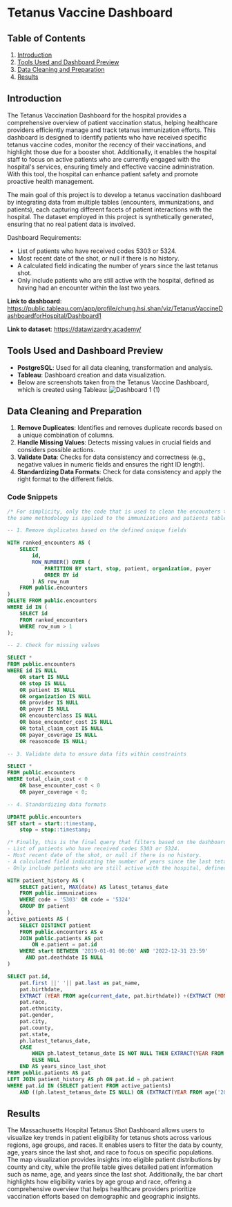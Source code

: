 # Tetanus Vaccine Dashboard 

## Table of Contents
1. [Introduction](#introduction)
2. [Tools Used and Dashboard Preview](#tools-used-and-dashboard-preview)
3. [Data Cleaning and Preparation](#data-cleaning-and-preparation)
4. [Results](#results)

## Introduction
The Tetanus Vaccination Dashboard for the hospital provides a comprehensive overview of patient vaccination status, helping healthcare providers efficiently manage and track tetanus immunization efforts. This dashboard is designed to identify patients who have received specific tetanus vaccine codes, monitor the recency of their vaccinations, and highlight those due for a booster shot. Additionally, it enables the hospital staff to focus on active patients who are currently engaged with the hospital's services, ensuring timely and effective vaccine administration. With this tool, the hospital can enhance patient safety and promote proactive health management.

The main goal of this project is to develop a tetanus vaccination dashboard by integrating data from multiple tables (encounters, immunizations, and patients), each capturing different facets of patient interactions with the hospital. The dataset employed in this project is synthetically generated, ensuring that no real patient data is involved.

Dashboard Requirements:
- List of patients who have received codes 5303 or 5324.
- Most recent date of the shot, or null if there is no history.
- A calculated field indicating the number of years since the last tetanus shot.
- Only include patients who are still active with the hospital, defined as having had an encounter within the last two years.
    
**Link to dashboard**: https://public.tableau.com/app/profile/chung.hsi.shan/viz/TetanusVaccineDashboardforHospital/Dashboard1

**Link to dataset**:
https://datawizardry.academy/


## Tools Used and Dashboard Preview
- **PostgreSQL**: Used for all data cleaning, transformation and analysis.
- **Tableau**: Dashboard creation and data visualization.
- Below are screenshots taken from the Tetanus Vaccine Dashboard, which is created using Tableau:
![Dashboard 1 (1)](https://github.com/user-attachments/assets/27ef9c71-fd88-43dc-a8ba-6f3cd9069ca1)

## Data Cleaning and Preparation
1. **Remove Duplicates**: Identifies and removes duplicate records based on a unique combination of columns.
2. **Handle Missing Values**: Detects missing values in crucial fields and considers possible actions.
3. **Validate Data**: Checks for data consistency and correctness (e.g., negative values in numeric fields and ensures the right ID length).
4. **Standardizing Data Formats**: Check for data consistency and apply the right format to the different fields.

### Code Snippets
```sql
/* For simplicity, only the code that is used to clean the encounters table is shown,
the same methodology is applied to the immunizations and patients table. */

-- 1. Remove duplicates based on the defined unique fields

WITH ranked_encounters AS (
    SELECT 
        id,
        ROW_NUMBER() OVER (
            PARTITION BY start, stop, patient, organization, payer 
            ORDER BY id
        ) AS row_num
    FROM public.encounters
)
DELETE FROM public.encounters
WHERE id IN (
    SELECT id
    FROM ranked_encounters
    WHERE row_num > 1
);

-- 2. Check for missing values

SELECT *
FROM public.encounters
WHERE id IS NULL 
    OR start IS NULL
    OR stop IS NULL
    OR patient IS NULL
    OR organization IS NULL
    OR provider IS NULL
    OR payer IS NULL
    OR encounterclass IS NULL
    OR base_encounter_cost IS NULL
    OR total_claim_cost IS NULL
    OR payer_coverage IS NULL
    OR reasoncode IS NULL;

-- 3. Validate data to ensure data fits within constraints

SELECT *
FROM public.encounters
WHERE total_claim_cost < 0 
    OR base_encounter_cost < 0
    OR payer_coverage < 0;

-- 4. Standardizing data formats

UPDATE public.encounters
SET start = start::timestamp,
    stop = stop::timestamp;

/* Finally, this is the final query that filters based on the dashboard requirements
- List of patients who have received codes 5303 or 5324.
- Most recent date of the shot, or null if there is no history.
- A calculated field indicating the number of years since the last tetanus shot.
- Only include patients who are still active with the hospital, defined as having had an encounter within the last two years.*/

WITH patient_history AS (
    SELECT patient, MAX(date) AS latest_tetanus_date
    FROM public.immunizations
    WHERE code = '5303' OR code = '5324'
    GROUP BY patient
),
active_patients AS (
    SELECT DISTINCT patient
    FROM public.encounters AS e
    JOIN public.patients AS pat 
		ON e.patient = pat.id
    WHERE start BETWEEN '2019-01-01 00:00' AND '2022-12-31 23:59'
      AND pat.deathdate IS NULL
)

SELECT pat.id, 
	pat.first ||' '|| pat.last as pat_name,
	pat.birthdate, 
	EXTRACT (YEAR FROM age(current_date, pat.birthdate)) +(EXTRACT (MONTH FROM age(current_date, pat.birthdate))/12) +(EXTRACT (DAY FROM age(current_date, pat.birthdate))/365.25) AS age_in_years,
	pat.race, 
	pat.ethnicity, 
	pat.gender, 
	pat.city, 
	pat.county,
	pat.state,
	ph.latest_tetanus_date,
    CASE 
        WHEN ph.latest_tetanus_date IS NOT NULL THEN EXTRACT(YEAR FROM age('2022-12-31', ph.latest_tetanus_date))
        ELSE NULL
    END AS years_since_last_shot
FROM public.patients AS pat
LEFT JOIN patient_history AS ph ON pat.id = ph.patient
WHERE pat.id IN (SELECT patient FROM active_patients) 
	AND ((ph.latest_tetanus_date IS NULL) OR (EXTRACT(YEAR FROM age('2022-12-31', ph.latest_tetanus_date)) >=0 ));

```


## Results
The Massachusetts Hospital Tetanus Shot Dashboard allows users to visualize key trends in patient eligibility for tetanus shots across various regions, age groups, and races. It enables users to filter the data by county, age, years since the last shot, and race to focus on specific populations. The map visualization provides insights into eligible patient distributions by county and city, while the profile table gives detailed patient information such as name, age, and years since the last shot. Additionally, the bar chart highlights how eligibility varies by age group and race, offering a comprehensive overview that helps healthcare providers prioritize vaccination efforts based on demographic and geographic insights.
